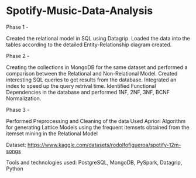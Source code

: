 # Spotify-Music-Data-Analysis

Phase 1 -  

Created the relational model in SQL using Datagrip.
Loaded the data into the tables according to the detailed Entity-Relationship diagram created.

Phase 2 - 

Creating the collections in MongoDB for the same dataset and performed a comparison between the Relational and Non-Relational Model. Created interesting SQL queries to get results from the database. 
Integrated an index to speed up the query retrival time.
Identified Functional Dependencies in the database and performed 1NF, 2NF, 3NF, BCNF Normalization.

Phase 3 - 

Performed Preprocessing and Cleaning of the data
Used Apriori Algorithm for generating Lattice Models using the frequent itemsets obtained from the itemset mining in the Relational Model

Dataset: https://www.kaggle.com/datasets/rodolfofigueroa/spotify-12m-songs

Tools and technologies used: PostgreSQL, MongoDB, PySpark, Datagrip, Python

